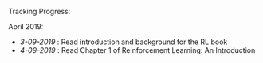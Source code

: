 Tracking Progress:

April 2019:
 - *3-09-2019* : Read introduction and background for the RL book
 - *4-09-2019* : Read Chapter 1 of Reinforcement Learning: An Introduction
 
